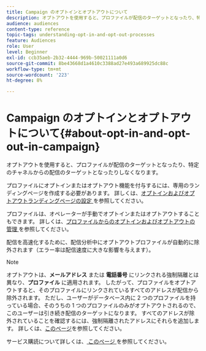 ```yaml
---
title: Campaign のオプトインとオプトアウトについて
description: オプトアウトを使用すると、プロファイルが配信のターゲットとなったり、特定のチャネルからの配信のターゲットとなったりしなくなります。
audience: audiences
content-type: reference
topic-tags: understanding-opt-in-and-opt-out-processes
feature: Audiences
role: User
level: Beginner
exl-id: ccb35aeb-2b32-4444-969b-50021111a0d6
source-git-commit: 8be43668d1a4610c3388ad27e493a689925dc88c
workflow-type: tm+mt
source-wordcount: '223'
ht-degree: 8%

---
```


# Campaign のオプトインとオプトアウトについて{#about-opt-in-and-opt-out-in-campaign}

オプトアウトを使用すると、プロファイルが配信のターゲットとなったり、特定のチャネルからの配信のターゲットとなったりしなくなります。

プロファイルにオプトインまたはオプトアウト機能を付与するには、専用のランディングページを作成する必要があります。 詳しくは、[&#x200B; オプトインおよびオプトアウトランディングページの設定 &#x200B;](../../audiences/using/managing-opt-in-and-opt-out-in-campaign.md#setting-up-opt-in-and-opt-out-landing-pages) を参照してください。

プロファイルは、オペレーターが手動でオプトインまたはオプトアウトすることもできます。 詳しくは、[&#x200B; プロファイルからのオプトインおよびオプトアウトの管理 &#x200B;](../../audiences/using/managing-opt-in-and-opt-out-in-campaign.md#managing-opt-in-and-opt-out-from-a-profile) を参照してください。

配信を高速化するために、配信分析中にオプトアウトプロファイルが自動的に除外されます（エラー率は配信速度に大きな影響を与えます）。

>[!NOTE]
>
>オプトアウトは、**メールアドレス** または **電話番号** にリンクされる強制隔離とは異なり、**プロファイル** に適用されます。 したがって、プロファイルをオプトアウトすると、そのプロファイルにリンクされているすべてのアドレスが配信から除外されます。 ただし、ユーザーがデータベース内に 2 つのプロファイルを持っている場合、そのうちの 1 つのプロファイルのみがオプトアウトされるので、このユーザーは引き続き配信のターゲットになります。 すべてのアドレスが除外されていることを確認するには、強制隔離されたアドレスにそれらを追加します。 詳しくは、[このページ](../../sending/using/understanding-quarantine-management.md#identifying-quarantined-addresses-for-the-entire-platform)を参照してください。

サービス購読について詳しくは、[&#x200B; このページ &#x200B;](../../audiences/using/about-subscriptions.md) を参照してください。
